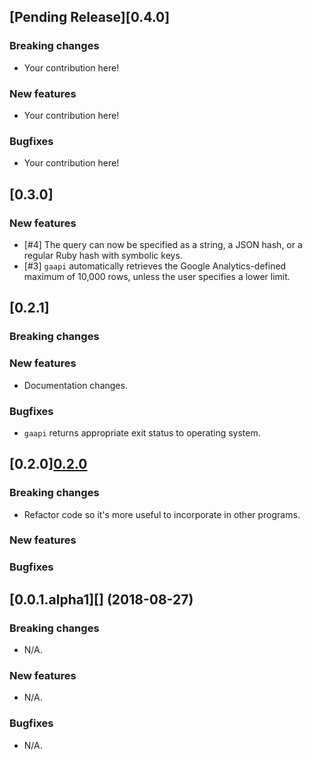 ## [Pending Release][0.4.0]

### Breaking changes

* Your contribution here!

### New features

* Your contribution here!

### Bugfixes

* Your contribution here!

## [0.3.0][](2018-10-23)

### New features

* [#4] The query can now be specified as a string, a JSON hash, or a regular Ruby hash with symbolic keys.
* [#3] `gaapi` automatically retrieves the Google Analytics-defined maximum of 10,000 rows, unless the user specifies a lower limit.

## [0.2.1][](2018-09-07)

### Breaking changes

### New features

* Documentation changes.

### Bugfixes

* `gaapi` returns appropriate exit status to operating system.

## [0.2.0][0.2.0](2018-09-06)

### Breaking changes

* Refactor code so it's more useful to incorporate in other programs.

### New features

### Bugfixes

## [0.0.1.alpha1][] (2018-08-27)

### Breaking changes

* N/A.

### New features

* N/A.

### Bugfixes

* N/A.
